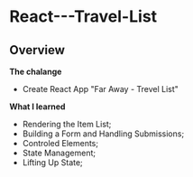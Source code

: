 # React---Travel-List

## Overview
**The chalange**
- Create React App "Far Away - Trevel List"

**What I learned**
- Rendering the Item List;
- Building a Form and Handling Submissions;
- Controled Elements;
- State Management;
- Lifting Up State;
